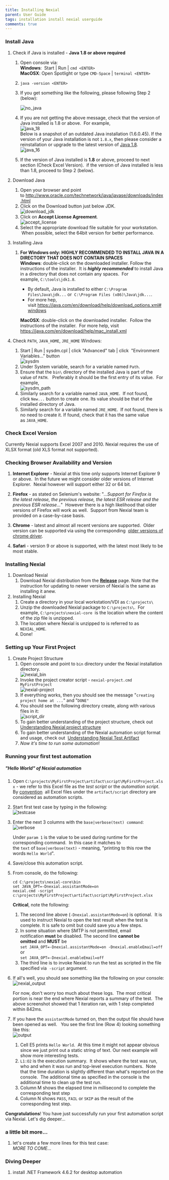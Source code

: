 ```yaml
---
title: Installing Nexial
parent: User Guide
tags: installation install nexial userguide
comments: true
---
```



### Install Java
1. Check if Java is installed - **Java 1.8 or above required**
   1.  Open console via:  
       **Windows**:  Start | Run | `cmd <ENTER>`  
       **MacOSX**: Open Spotlight or type `CMD-Space` | `terminal <ENTER>`
   1.  `java -version <ENTER>`
   1.  If you get something like the following, please following Step 2 (below):
   
       ![no_java](image/InstallingNexial_01.png)
   1.  If you are not getting the above message, check that the version of Java installed is 1.8 
       or above.  For example,  
       ![java_18](image/InstallingNexial_02.png)
       <br/>Below is a snapshot of an outdated Java installation (1.6.0.45).  If the version of your Java installation
       is not `1.8.x`, then please consider a reinstallation or upgrade to the latest version of 
       <a href="http://www.oracle.com/technetwork/java/javase/downloads/jdk8-downloads-2133151.html" class="external-link" target="_nexial_target">Java 1.8</a>.
       <br/>
       ![java_16](image/InstallingNexial_02a.png)
   1.  If the version of Java installed is **1.8** or above, proceed to next section (Check 
       Excel Version).  if the version of Java installed is less than 1.8, proceed to Step 2 
       (below).

2. Download Java
   1.  Open your browser and point to <a href="http://www.oracle.com/technetwork/java/javase/downloads/index.html" class="external-link" target="_nexial_external">http://www.oracle.com/technetwork/java/javase/downloads/index.html</a>
   1.  Click on the Download button just below JDK.  
       ![download_jdk](image/InstallingNexial_03.png)
   1.  Click on **Accept License Agreement**.  
       ![accept_license](image/InstallingNexial_04.png)
   1.  Select the appropriate download file suitable for your workstation.  When possible, select the 64bit version 
       for better performance.

2. Installing Java
   1.  **For Windows only: HIGHLY RECOMMENDED TO INSTALL JAVA IN A DIRECTORY THAT DOES NOT CONTAIN SPACES**  
       **Windows**: double-click on the downloaded installer. Follow the instructions of the 
       installer.  It is _**highly recommended**_ to install Java in a directory that does not 
       contain any spaces.  For example, `C:\tools\jdk1.8`.  
       
       - By default, Java is installed to either `C:\Program Files\Java\jdk...` or 
         `C:\Program Files (x86)\Java\jdk...`.   
       - For more hep, visit <a href="https://java.com/en/download/help/download_options.xml#windows" class="external-link" target="_nexial_external">https://java.com/en/download/help/download_options.xml#windows</a>
       
       **MacOSX**: double-click on the downloaded installer.  Follow the instructions of the 
       installer.  For more help, visit 
       <a href="https://java.com/en/download/help/mac_install.xml" class="external-link" target="_nexial_external">https://java.com/en/download/help/mac_install.xml</a>

3. Check `PATH`, `JAVA_HOME`, `JRE_HOME`
   Windows: 
   1.  Start | Run | sysdm.cpl <ENTER> | click "Advanced" tab | click  
       "Environment Variables..." button  
       ![sysdm](image/InstallingNexial_05.png) 
   1.  Under System variable, search for a variable named `Path`.
   1.  Ensure that the `bin\` directory of the installed Java is part of the value of `PATH`.  
       Preferably it should be the first entry of its value.  For example,  
       ![sysdm_path](image/InstallingNexial_06.png) 
   1.  Similarly search for a variable named `JAVA_HOME`.  If not found, click `New...` button to 
       create one.  Its value should be that of the installed directory of Java.
   1.  Similarly search for a variable named `JRE_HOME`.  If not found, there is no need to 
       create it. If found, check that it has the same value as `JAVA_HOME`.


### Check Excel Version
Currently Nexial supports Excel 2007 and 2010. Nexial requires the use of XLSX format (old XLS format not supported).


### Checking Browser Availability and Version
1. **Internet Explorer** \- Nexial at this time only supports Internet Explorer 9 or above.  In the future we might 
   consider older versions of Internet Explorer.  Nexial however will support either 32 or 64 bit.

1. **Firefox** \- as stated on Selenium's website: "..._Support for Firefox is the latest release, 
			the previous release, the latest ESR release and the previous ESR release..._"  However there is a high likelihood 
			that older versions of Firefox will work as well.  Support from Nexial team is provided on a case-by-case basis.

1. **Chrome** \- latest and almost all recent versions are supported.  Older version can be 
			supported via using the corresponding 
			<a href="https://sites.google.com/a/chromium.org/chromedriver/downloads" class="external-link" target="_nexial_external">older versions of chrome driver</a>.

1. **Safari** \- version 9 or above is supported, with the latest most likely to be most stable.

### Installing Nexial
1. Download Nexial
   1.  Download Nexial distribution from the <a href="https://github.com/nexiality/nexial-core/releases" class="external-link" target="_nexial_external"><b>Release</b></a> page. 
       Note that the instruction for updating to newer version of Nexial is the same as installing it anew.
2. Installing Nexial
   1.  Create a directory in your local workstation/VDI as `C:\projects\`
   1.  Unzip the downloaded Nexial package to `C:\projects\`.  For example, `C:\projects\nexial-core` 
       is the location where the content of the zip file is unzipped.
   1.  The location where Nexial is unzipped to is referred to as `NEXIAL_HOME`.
   1.  Done!


### Setting up Your First Project
1. Create Project Structure
   1.  Open console and point to `bin` directory under the Nexial installation directory.  
       ![nexial_bin](image/InstallingNexial_07.png) 
   1.  Invoke the project creator script - `nexial-project.cmd MyFirstProject`  
       ![nexial-project](image/InstallingNexial_08.png)
   1.  If everything works, then you should see the message "`creating project home at ...`" and "`DONE"`
   1.  You should see the following directory create, along with various files in it:  
       ![script_dir](image/InstallingNexial_09.png)
   1.  To gain better understanding of the project structure, check out 
       [Understanding Nexial project structure](UnderstandingProjectStructure)
   1.  To gain better understanding of the Nexial automation script format and usage, check out 
       [Understanding Nexial Test Artifact](UnderstandingExcelTemplates)
   1.  _Now it's time to run some automation_!


### Running your first test automation
##### "Hello World" of Nexial automation
1. Open `C:\projects\MyFirstProject\artifact\script\MyFirstProject.xlsx` \- we refer to this Excel 
			file as the _test script_ or the _automation script_. By [convention](UnderstandingProjectStructure) 
			all Excel files under the `artifact/script` directory are considered as automation scripts.

2. Start first test case by typing in the following:  
   ![testcase](image/InstallingNexial_10.png)

3. Enter the next 3 columns with the `base|verbose(text) command`:  
   ![verbose](image/InstallingNexial_11.png)
   
   Under `param 1` is the value to be used during runtime for the corresponding command.  In this 
   case it matches to the `text` of `base|verbose(text)` \- meaning, "printing to this row the 
   words `Hello World`".

4. Save/close this automation script.

5. From console, do the following:    
   ```batch
   cd C:\projects\nexial-core\bin   
   set JAVA_OPT=-Dnexial.assistantMode=on   
   nexial.cmd -script c:\projects\MyFirstProject\artifact\script\MyFirstProject.xlsx
   ```

   **Critical**, note the following:
   1.  The second line above (`-Dnexial.assistantMode=on`) is optional.  It is used to instruct 
       Nexial to open the test result when the test is complete. It is safe to omit but could save 
       you a few steps.
   1.  In some situation where SMTP is not permitted, email notification **must** be disabled.
       The second line **cannot be omitted** and **MUST** be  
       `set JAVA_OPT=-Dnexial.assistantMode=on -Dnexial.enableEmail=off`  
       or  
       `set JAVA_OPT=-Dnexial.enableEmail=off` 
   1.  The third line is to invoke Nexial to run the test as scripted in the file specified via 
       `-script` argument.

6. If all's well, you should see something like the following on your console:  
   ![nexial_output](image/InstallingNexial_12.png) 
   
   For now, don't worry too much about these logs.  The most critical portion is near the end 
   where Nexial reports a summary of the test.  The above screenshot showed that 1 iteration ran, 
   with 1 step completed within 842ms.

7. If you have the `assistantMode` turned on, then the output file should have been opened as well.  
			You see the first line (Row 4) looking something like this:  
   ![output](image/InstallingNexial_13.png)
   
   1.  Cell E5 prints `Hello World`.  At this time it might not appear obvious since we just print 
       out a static string of text. Our next example will show more interesting tests.
   1.  `L1:O2` is the execution summary.  It shows where the test was run, who and when it was run 
       and top-level execution numbers.  Note that the time duration is slightly different than 
       what's reported on the console.  The additional time as specified in the console is the 
       additional time to clean up the test run.
   1.  Column M shows the elapsed time in millisecond to complete the corresponding test step
   1.  Column N shows `PASS`, `FAIL` or `SKIP` as the result of the corresponding test step. 

**Congratulations**! You have just successfully run your first automation script via Nexial. Let's 
dig deeper...


### a little bit more...
1.  let's create a few more lines for this test case:  
    _MORE TO COME..._


### Diving Deeper
1. install .NET Framework 4.6.2 for desktop automation

